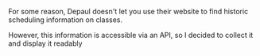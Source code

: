 For some reason, Depaul doesn't let you use their website to find historic scheduling information on classes.

However, this information is accessible via an API, so I decided to collect it and display it readably